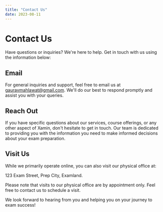 ```yaml
---
title: "Contact Us"
date: 2023-08-11
---
```


# Contact Us

Have questions or inquiries? We're here to help. Get in touch with us using the information below:

## Email

For general inquiries and support, feel free to email us at [gauravmahlawat@gmail.com](mailto:gauravmahlawat@gmail.com). We'll do our best to respond promptly and assist you with your queries.

## Reach Out

If you have specific questions about our services, course offerings, or any other aspect of Xamin, don't hesitate to get in touch. Our team is dedicated to providing you with the information you need to make informed decisions about your exam preparation.

## Visit Us

While we primarily operate online, you can also visit our physical office at:

123 Exam Street,
Prep City, Examland.

Please note that visits to our physical office are by appointment only. Feel free to contact us to schedule a visit.

We look forward to hearing from you and helping you on your journey to exam success!
